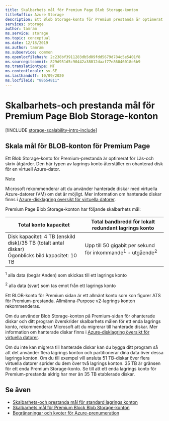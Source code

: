 ```yaml
---
title: Skalbarhets mål för Premium Page Blob Storage-konton
titleSuffix: Azure Storage
description: Ett Blob Storage-konto för Premium prestanda är optimerat för Läs-och skriv åtgärder. Den här typen av lagrings konto återställer en ohanterad disk för en virtuell Azure-dator.
services: storage
author: tamram
ms.service: storage
ms.topic: conceptual
ms.date: 12/18/2019
ms.author: tamram
ms.subservice: common
ms.openlocfilehash: 2c238bf3911283db5d09fdd5679d784c5e5401f8
ms.sourcegitcommit: 829d951d5c90442a38012daaf77e86046018e5b9
ms.translationtype: MT
ms.contentlocale: sv-SE
ms.lasthandoff: 10/09/2020
ms.locfileid: "88654811"
---
```

# <a name="scalability-and-performance-targets-for-premium-page-blob-storage-accounts"></a>Skalbarhets-och prestanda mål för Premium Page Blob Storage-konton

[!INCLUDE [storage-scalability-intro-include](../../../includes/storage-scalability-intro-include.md)]

## <a name="scale-targets-for-premium-page-blob-accounts"></a>Skala mål för BLOB-konton för Premium Page

Ett Blob Storage-konto för Premium-prestanda är optimerat för Läs-och skriv åtgärder. Den här typen av lagrings konto återställer en ohanterad disk för en virtuell Azure-dator.

> [!NOTE]
> Microsoft rekommenderar att du använder hanterade diskar med virtuella Azure-datorer (VM) om det är möjligt. Mer information om hanterade diskar finns i [Azure-disklagring översikt för virtuella datorer](../../virtual-machines/managed-disks-overview.md).

Premium Page Blob Storage-konton har följande skalbarhets mål:

| Total konto kapacitet                            | Total bandbredd för lokalt redundant lagrings konto                     |
| ------------------------------------------------- | --------------------------------------------------------------------------- |
| Disk kapacitet: 4 TB (enskild disk)/35 TB (totalt antal diskar) <br>Ögonblicks bild kapacitet: 10 TB | Upp till 50 gigabit per sekund för inkommande<sup>1</sup> + utgående<sup>2</sup> |

<sup>1</sup> alla data (begär Anden) som skickas till ett lagrings konto

<sup>2</sup> alla data (svar) som tas emot från ett lagrings konto

Ett BLOB-konto för Premium sidan är ett allmänt konto som kon figurer ATS för Premium-prestanda. Allmänna-Purpose v2-lagrings konton rekommenderas.

Om du använder Blob Storage-konton på Premium-sidan för ohanterade diskar och ditt program överskrider skalbarhets målen för ett enda lagrings konto, rekommenderar Microsoft att du migrerar till hanterade diskar. Mer information om hanterade diskar finns i [Azure-disklagring översikt för virtuella datorer](../../virtual-machines/managed-disks-overview.md).

Om du inte kan migrera till hanterade diskar kan du bygga ditt program så att det använder flera lagrings konton och partitionerar dina data över dessa lagrings konton. Om du till exempel vill ansluta 51 TB-diskar över flera virtuella datorer sprider du dem över två lagrings konton. 35 TB är gränsen för ett enda Premium Storage-konto. Se till att ett enda lagrings konto för Premium-prestanda aldrig har mer än 35 TB etablerade diskar.

## <a name="see-also"></a>Se även

- [Skalbarhets-och prestanda mål för standard lagrings konton](../common/scalability-targets-standard-account.md)
- [Skalbarhets mål för Premium Block Blob Storage-konton](../blobs/scalability-targets-premium-block-blobs.md)
- [Begränsningar och kvoter för Azure-prenumeration](../../azure-resource-manager/management/azure-subscription-service-limits.md)
